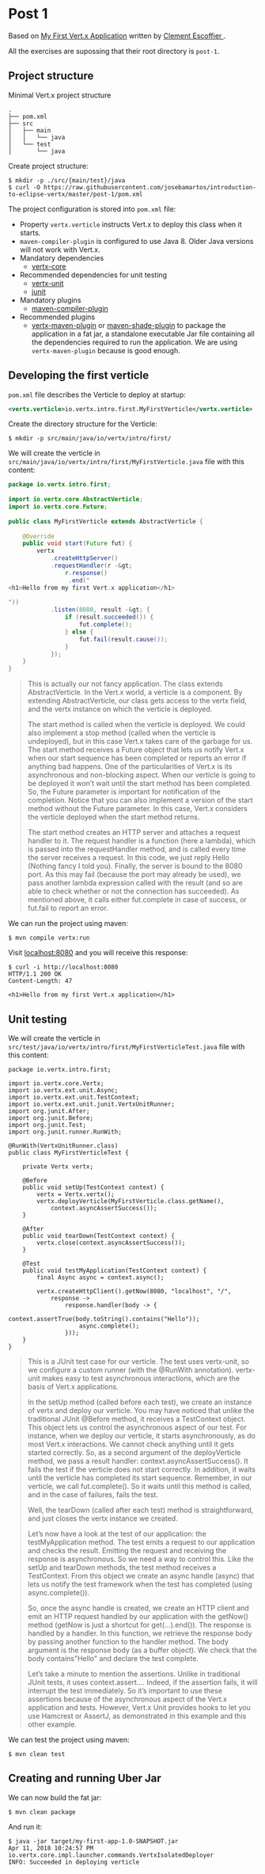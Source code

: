 # Post 1

Based on [My First Vert.x Application](https://developers.redhat.com/blog/2018/03/13/eclipse-vertx-first-application/) written by [Clement Escoffier ](https://developers.redhat.com/blog/author/cescoffier/).

All the exercises are supossing that their root directory is `post-1`.

## Project structure

Minimal Vert.x project structure

```text
.
├── pom.xml
├── src
│   ├── main
│   │   └── java
│   └── test
│       └── java
```

Create project structure:

```text
$ mkdir -p ./src/{main/test}/java
$ curl -O https://raw.githubusercontent.com/josebamartos/introduction-to-eclipse-vertx/master/post-1/pom.xml
```

The project configuration is stored into `pom.xml` file:
  - Property `vertx.verticle` instructs Vert.x to deploy this class when it starts.
  - `maven-compiler-plugin` is configured to use Java 8. Older Java versions will not work with Vert.x.
  - Mandatory dependencies
    - [vertx-core](https://mvnrepository.com/artifact/io.vertx/vertx-core)
  - Recommended dependencies for unit testing
    - [vertx-unit](https://mvnrepository.com/artifact/io.vertx/vertx-unit)
    - [junit](https://mvnrepository.com/artifact/junit/junit)
  - Mandatory plugins
    - [maven-compiler-plugin](https://mvnrepository.com/artifact/org.apache.maven.plugins/maven-compiler-plugin)
  - Recommended plugins
    - [vertx-maven-plugin](https://mvnrepository.com/artifact/io.fabric8/vertx-maven-plugin) or [maven-shade-plugin](https://mvnrepository.com/artifact/org.apache.maven.plugins/maven-shade-plugin) to package the application in a fat jar, a standalone executable Jar file containing all the dependencies required to run the application. We are using `vertx-maven-plugin` because is good enough.


## Developing the first verticle

`pom.xml` file describes the Verticle to deploy at startup:

```xml
<vertx.verticle>io.vertx.intro.first.MyFirstVerticle</vertx.verticle>
```

Create the directory structure for the Verticle:

```text
$ mkdir -p src/main/java/io/vertx/intro/first/
```

We will create the verticle in `src/main/java/io/vertx/intro/first/MyFirstVerticle.java` file with this content:

```java
package io.vertx.intro.first;
 
import io.vertx.core.AbstractVerticle;
import io.vertx.core.Future;
 
public class MyFirstVerticle extends AbstractVerticle {
 
    @Override
    public void start(Future fut) {
        vertx
            .createHttpServer()
            .requestHandler(r -&gt;
                r.response()
                 .end("
<h1>Hello from my first Vert.x application</h1>
 
"))
            .listen(8080, result -&gt; {
                if (result.succeeded()) {
                    fut.complete();
                } else {
                    fut.fail(result.cause());
                }
            });
    }
}
```

> This is actually our not fancy application. The class extends AbstractVerticle. In the Vert.x world, a verticle is a component. By extending AbstractVerticle, our class gets access to the vertx field, and the vertx instance on which the verticle is deployed.
>
> The start method is called when the verticle is deployed. We could also implement a stop method (called when the verticle is undeployed), but in this case Vert.x takes care of the garbage for us. The start method receives a Future object that lets us notify Vert.x when our start sequence has been completed or reports an error if anything bad happens. One of the particularities of Vert.x is its asynchronous and non-blocking aspect. When our verticle is going to be deployed it won’t wait until the start method has been completed. So, the Future parameter is important for notification of the completion. Notice that you can also implement a version of the start method without the Future parameter. In this case, Vert.x considers the verticle deployed when the start method returns.
>
> The start method creates an HTTP server and attaches a request handler to it. The request handler is a function (here a lambda), which is passed into the requestHandler method, and is called every time the server receives a request. In this code, we just reply Hello (Nothing fancy I told you). Finally, the server is bound to the 8080 port. As this may fail (because the port may already be used), we pass another lambda expression called with the result (and so are able to check whether or not the connection has succeeded). As mentioned above, it calls either fut.complete in case of success, or fut.fail to report an error.

We can run the project using maven:

```text
$ mvn compile vertx:run
```

Visit [localhost:8080](http://localhost:8080) and you will receive this response:

```text
$ curl -i http://localhost:8080
HTTP/1.1 200 OK
Content-Length: 47

<h1>Hello from my first Vert.x application</h1>
```


## Unit testing

We will create the verticle in `src/test/java/io/vertx/intro/first/MyFirstVerticleTest.java` file with this content:

```text
package io.vertx.intro.first;
 
import io.vertx.core.Vertx;
import io.vertx.ext.unit.Async;
import io.vertx.ext.unit.TestContext;
import io.vertx.ext.unit.junit.VertxUnitRunner;
import org.junit.After;
import org.junit.Before;
import org.junit.Test;
import org.junit.runner.RunWith;
 
@RunWith(VertxUnitRunner.class)
public class MyFirstVerticleTest {
 
    private Vertx vertx;
 
    @Before
    public void setUp(TestContext context) {
        vertx = Vertx.vertx();
        vertx.deployVerticle(MyFirstVerticle.class.getName(),
            context.asyncAssertSuccess());
    }
 
    @After
    public void tearDown(TestContext context) {
        vertx.close(context.asyncAssertSuccess());
    }
 
    @Test
    public void testMyApplication(TestContext context) {
        final Async async = context.async();
 
        vertx.createHttpClient().getNow(8080, "localhost", "/",
            response ->
                response.handler(body -> {
                    context.assertTrue(body.toString().contains("Hello"));
                    async.complete();
                }));
    }
}
```

> This is a JUnit test case for our verticle. The test uses vertx-unit, so we configure a custom runner (with the @RunWith annotation). vertx-unit makes easy to test asynchronous interactions, which are the basis of Vert.x applications.
>
>In the setUp method (called before each test), we create an instance of vertx and deploy our verticle. You may have noticed that unlike the traditional JUnit @Before method, it receives a TestContext object. This object lets us control the asynchronous aspect of our test. For instance, when we deploy our verticle, it starts asynchronously, as do most Vert.x interactions. We cannot check anything until it gets started correctly. So, as a second argument of the deployVerticle method, we pass a result handler: context.asyncAssertSuccess(). It fails the test if the verticle does not start correctly. In addition, it waits until the verticle has completed its start sequence. Remember, in our verticle, we call fut.complete(). So it waits until this method is called, and in the case of failures, fails the test.
>
>Well, the tearDown (called after each test) method is straightforward, and just closes the vertx instance we created.
>
>Let’s now have a look at the test of our application: the testMyApplication method. The test emits a request to our application and checks the result. Emitting the request and receiving the response is asynchronous. So we need a way to control this. Like the setUp and tearDown methods, the test method receives a TestContext. From this object we create an async handle (async) that lets us notify the test framework when the test has completed (using async.complete()).
>
>So, once the async handle is created, we create an HTTP client and emit an HTTP request handled by our application with the getNow() method (getNow is just a shortcut for get(...).end()). The response is handled by a handler. In this function, we retrieve the response body by passing another function to the handler method. The body argument is the response body (as a buffer object). We check that the body contains"Hello" and declare the test complete.
>
>Let’s take a minute to mention the assertions. Unlike in traditional JUnit tests, it uses context.assert…. Indeed, if the assertion fails, it will interrupt the test immediately. So it’s important to use these assertions because of the asynchronous aspect of the Vert.x application and tests. However, Vert.x Unit provides hooks to let you use Hamcrest or AssertJ, as demonstrated in this example and this other example.


We can test the project using maven:

```text
$ mvn clean test
```

## Creating and running Uber Jar

We can now build the fat jar:

```text
$ mvn clean package
```

And run it:

```text
$ java -jar target/my-first-app-1.0-SNAPSHOT.jar 
Apr 11, 2018 10:24:57 PM io.vertx.core.impl.launcher.commands.VertxIsolatedDeployer
INFO: Succeeded in deploying verticle
```





















